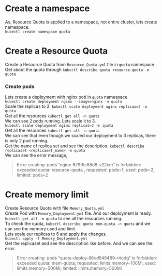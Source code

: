 # Create a namespace
As, Resource Quota is applied to a namespace, not entire cluster, lets create namespace.<br>
`kubectl create namespace quota`
# Create a Resource Quota
Create a Resource Quota from `Resource_Quota.yml` file in `quota` namespace.<br>
Get about the quota through
`kubectl describe quota resource-quota -n quota`
### Create pods
Lets create a deployment with nginx pod in `quota` namespace.<br>
`kubectl create deployment nginx --image=nginx -n quota`<br>
Scale the replicas to 2.
`kubectl scale deployment nginx replicas=2 -n quota`<br>
Get all the resources
`kubectl get all -n quota`<br>
We can see 2 pods running. Lets scale it to 3.<br>
`kubectl scale deployment nginx replicas=3 -n quota`<br>
Get all the resources
`kubectl get all -n quota`<br>
We can see that even though we scaled our deployment to 3 replicas, there is only 2 pod running.<br>
Get the name of replica set and see the description. `kubectl describe replicaset <replicaset_name> -n quota`<br>
We can see the error message, 
>Error creating: pods "nginx-6799fc88d8-v22km" is forbidden: exceeded quota: resource-quota
, requested: pods=1, used: pods=2, limited: pods=2
# Create memory limit
Create Resource Quota with file `Memory_Quota.yml`<br>
Create Pod with `Memory_Deployment.yml` file. And our deployment is ready.<br>
`kubectl get all -n quota` to see all the resources running.<br>
To check the quota, `kubectl describe quota mem-quota -n quota` and we can see the memory used and limit.<br>
Lets scale our replicas to 6 and apply the changes.<br>
`kubectl apply -f Memory_Deployment.yml`<br>
Get the replicaset and see the description like before. And we can see the error.
>Error creating: pods "quota-deploy-86cd949489-r4qdg" is forbidden: exceeded quota: mem-quota, requested: limits.memory=100Mi, used: limits.memory=500Mi, limited: limits.memory=500Mi
